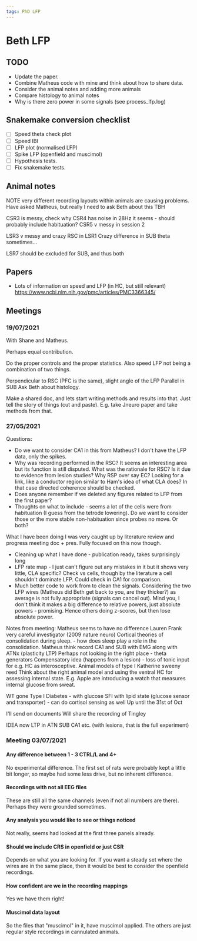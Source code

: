 ```yaml
---
tags: PhD LFP
---
```



# Beth LFP

## TODO

- Update the paper.
- Combine Matheus code with mine and think about how to share data.
- Consider the animal notes and adding more animals
- Compare histology to animal notes
- Why is there zero power in some signals (see process_lfp.log)

## Snakemake conversion checklist

- [ ] Speed theta check plot
- [ ] Speed IBI
- [ ] LFP plot (normalised LFP)
- [ ] Spike LFP (openfield and muscimol)
- [ ] Hypothesis tests.
- [ ] Fix snakemake tests.

## Animal notes

NOTE very different recording layouts within animals are causing problems. Have asked Matheus, but really I need to ask Beth about this TBH

CSR3 is messy, check why
CSR4 has noise in 28Hz it seems - should probably include habituation?
CSR5 v messy in session 2

LSR3 v messy and crazy RSC in LSR1
Crazy difference in SUB theta sometimes…

LSR7 should be excluded for SUB, and thus both

## Papers

- Lots of information on speed and LFP (in HC, but still relevant) https://www.ncbi.nlm.nih.gov/pmc/articles/PMC3366345/

## Meetings

### 19/07/2021

With Shane and Matheus.

Perhaps equal contribution.

Do the proper controls and the proper statistics.
Also speed LFP not being a combination of two things.

Perpendicular to RSC (PFC is the same), slight angle of the LFP
Parallel in SUB
Ask Beth about histology.

Make a shared doc, and lets start writing methods and results into that.
Just tell the story of things (cut and paste).
E.g. take Jneuro paper and take methods from that.

### 27/05/2021

Questions:

- Do we want to consider CA1 in this from Matheus? I don't have the LFP data, only the spikes.
- Why was recording performed in the RSC? It seems an interesting area but its function is still disputed. What was the rationale for RSC? Is it due to evidence from lesion studies? Why RSP over say EC? Looking for a link, like a conductor region similar to Ham's idea of what CLA does? In that case directed coherence should be checked.
- Does anyone remember if we deleted any figures related to LFP from the first paper?
- Thoughts on what to include - seems a lot of the cells were from habituation (I guess from the tetrode lowering). Do we want to consider those or the more stable non-habituation since probes no move. Or both?

What I have been doing
I was very caught up by literature review and progress meeting doc + pres.
Fully focused on this now though.
- Cleaning up what I have done - publication ready, takes surprisingly long
- LFP rate map - I just can't figure out any mistakes in it but it shows very little, CLA specific? Check vs cells, though by the literature a cell shouldn't dominate LFP. Could check in CA1 for comparison.
- Much better code to work from to clean the signals. Considering the two LFP wires (Matheus did Beth get back to you, are they thicker?) as average is not fully appropriate (signals can cancel out). Mind you, I don't think it makes a big difference to relative powers, just absolute powers - promising. Hence others doing z-scores, but then lose absolute power.
	
Notes from meeting:
Matheus seems to have no difference
Lauren Frank very careful investigator (2009 nature neuro)
Cortical theories of consolidation during sleep. - how does sleep play a role in the consolidation.
Matheus think record CA1 and SUB with EMG along with ATNx (plasticity LTP)
Perhaps not looking in the right place - theta generators
Compensatory idea (happens from a lesion) - loss of tonic input for e.g.
HC as interosceptive.
Animal models of type I
Katherine sweeny reed
Think about the right animal model and using the ventral HC for assessing internal state.
E.g. Apple are introducing a watch that measures internal glucose from sweat.

WT gone
Type I Diabetes - with glucose
SFI with lipid state (glucose sensor and transporter) - can do cortisol sensing as well
Up until the 31st of Oct

I'll send on documents
Will share the recording of Tingley

IDEA now LTP in ATN SUB CA1 etc. (with lesions, that is the full experiment)

### Meeting 03/07/2021

#### Any difference between 1 - 3 CTRL/L and 4+
No experimental difference. The first set of rats were probably kept a little bit longer, so maybe had some less drive, but no inherent difference.

#### Recordings with not all EEG files
These are still all the same channels (even if not all numbers are there). Perhaps they were grounded sometimes.

#### Any analysis you would like to see or things noticed
Not really, seems had looked at the first three panels already.

#### Should we include CRS in openfield or just CSR
Depends on what you are looking for. If you want a steady set where the wires are in the same place, then it would be best to consider the openfield recordings.

#### How confident are we in the recording mappings
Yes we have them right!

#### Muscimol data layout
So the files that "muscimol" in it, have muscimol applied. The others are just regular style recordings in cannulated animals.
